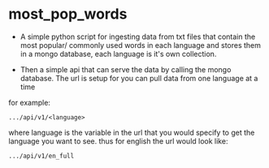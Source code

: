 # most_pop_words

- A simple python script for ingesting data from txt files that contain the most popular/ commonly used words in each language and stores them in a mongo database, each language is it's own collection. 

- Then a simple api that can serve the data by calling the mongo database. The url is setup for you can pull data from one language at a time 

for example:
```
.../api/v1/<language>
```
where language is the variable in the url that you would specify to get the language you want to see.
thus for english the url would look like:	 
```
.../api/v1/en_full
```
